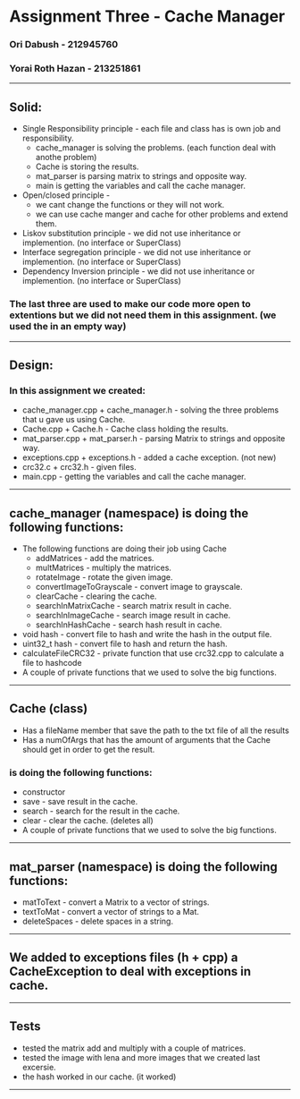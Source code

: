 # Assignment Three - Cache Manager
### Ori Dabush - 212945760
### Yorai Roth Hazan - 213251861
* * *
## Solid:
* Single Responsibility principle - each file and class has is own job and responsibility.
  * cache_manager is solving the problems. (each function deal with anothe problem)
  * Cache is storing the results.
  * mat_parser is parsing matrix to strings and opposite way.
  * main is getting the variables and call the cache manager.
* Open/closed principle -
  * we cant change the functions or they will not work.
  * we can use cache manger and cache for other problems and extend them.
* Liskov substitution principle - we did not use inheritance or implemention. (no interface or SuperClass)
* Interface segregation principle - we did not use inheritance or implemention. (no interface or SuperClass)
* Dependency Inversion principle - we did not use inheritance or implemention. (no interface or SuperClass)
### The last three are used to make our code more open to extentions but we did not need them in this assignment. (we used the in an empty way)
* * *
## Design:
### In this assignment we created:
* cache_manager.cpp + cache_manager.h - solving the three problems that u gave us using Cache.
* Cache.cpp + Cache.h - Cache class holding the results.
* mat_parser.cpp + mat_parser.h - parsing Matrix to strings and opposite way.
* exceptions.cpp + exceptions.h - added a cache exception. (not new)
* crc32.c + crc32.h - given files.
* main.cpp - getting the variables and call the cache manager.
* * *
## cache_manager (namespace) is doing the following functions:
* The following functions are doing their job using Cache
  * addMatrices - add the matrices.
  * multMatrices - multiply the matrices.
  * rotateImage - rotate the given image.
  * convertImageToGrayscale - convert image to grayscale.
  * clearCache - clearing the cache.
  * searchInMatrixCache - search matrix result in cache.
  * searchInImageCache - search image result in cache.
  * searchInHashCache - search hash result in cache.
* void hash - convert file to hash and write the hash in the output file.
* uint32_t hash - convert file to hash and return the hash.
* calculateFileCRC32 - private function that use crc32.cpp to calculate a file to hashcode
* A couple of private functions that we used to solve the big functions.
* * *
## Cache (class)
* Has a fileName member that save the path to the txt file of all the results
* Has a numOfArgs that has the amount of arguments that the Cache should get in order to get the result.
### is doing the following functions:
* constructor
* save - save result in the cache.
* search - search for the result in the cache.
* clear - clear the cache. (deletes all)
* A couple of private functions that we used to solve the big functions.
* * *
## mat_parser (namespace) is doing the following functions:
* matToText - convert a Matrix to a vector of strings.
* textToMat - convert a vector of strings to a Mat.
* deleteSpaces - delete spaces in a string.
* * *
## We added to exceptions files (h + cpp) a CacheException to deal with exceptions in cache.
* * *
## Tests
* tested the matrix add and multiply with a couple of matrices.
* tested the image with lena and more images that we created last excersie.
* the hash worked in our cache. (it worked)
* * *
